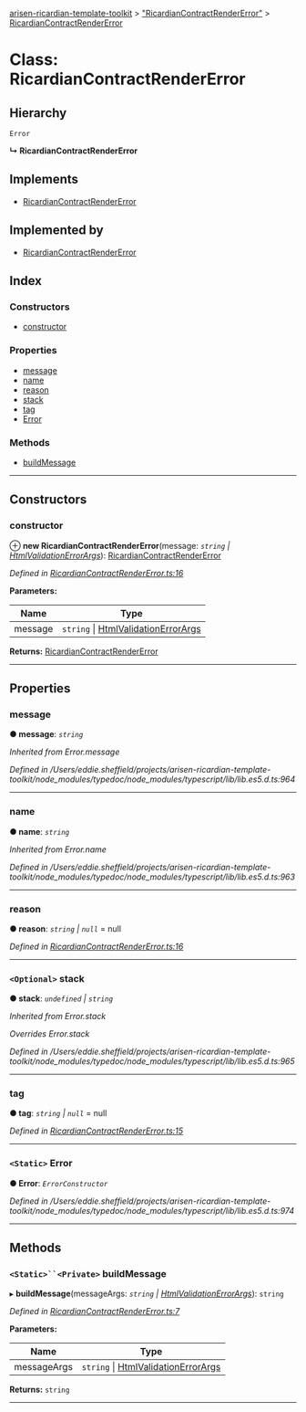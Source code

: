 [arisen-ricardian-template-toolkit](../README.md) > ["RicardianContractRenderError"](../modules/_ricardiancontractrendererror_.md) > [RicardianContractRenderError](../classes/_ricardiancontractrendererror_.ricardiancontractrendererror.md)

# Class: RicardianContractRenderError

## Hierarchy

 `Error`

**↳ RicardianContractRenderError**

## Implements

* [RicardianContractRenderError](_ricardiancontractrendererror_.ricardiancontractrendererror.md)

## Implemented by

* [RicardianContractRenderError](_ricardiancontractrendererror_.ricardiancontractrendererror.md)

## Index

### Constructors

* [constructor](_ricardiancontractrendererror_.ricardiancontractrendererror.md#constructor)

### Properties

* [message](_ricardiancontractrendererror_.ricardiancontractrendererror.md#message)
* [name](_ricardiancontractrendererror_.ricardiancontractrendererror.md#name)
* [reason](_ricardiancontractrendererror_.ricardiancontractrendererror.md#reason)
* [stack](_ricardiancontractrendererror_.ricardiancontractrendererror.md#stack)
* [tag](_ricardiancontractrendererror_.ricardiancontractrendererror.md#tag)
* [Error](_ricardiancontractrendererror_.ricardiancontractrendererror.md#error)

### Methods

* [buildMessage](_ricardiancontractrendererror_.ricardiancontractrendererror.md#buildmessage)

---

## Constructors

<a id="constructor"></a>

###  constructor

⊕ **new RicardianContractRenderError**(message: *`string` \| [HtmlValidationErrorArgs](../interfaces/_ricardiancontractrendererror_.htmlvalidationerrorargs.md)*): [RicardianContractRenderError](_ricardiancontractrendererror_.ricardiancontractrendererror.md)

*Defined in [RicardianContractRenderError.ts:16](https://github.com/ARISEN/arisen-ricardian-template-toolkit/blob/ae088d5/src/RicardianContractRenderError.ts#L16)*

**Parameters:**

| Name | Type |
| ------ | ------ |
| message | `string` \| [HtmlValidationErrorArgs](../interfaces/_ricardiancontractrendererror_.htmlvalidationerrorargs.md) |

**Returns:** [RicardianContractRenderError](_ricardiancontractrendererror_.ricardiancontractrendererror.md)

___

## Properties

<a id="message"></a>

###  message

**● message**: *`string`*

*Inherited from Error.message*

*Defined in /Users/eddie.sheffield/projects/arisen-ricardian-template-toolkit/node_modules/typedoc/node_modules/typescript/lib/lib.es5.d.ts:964*

___
<a id="name"></a>

###  name

**● name**: *`string`*

*Inherited from Error.name*

*Defined in /Users/eddie.sheffield/projects/arisen-ricardian-template-toolkit/node_modules/typedoc/node_modules/typescript/lib/lib.es5.d.ts:963*

___
<a id="reason"></a>

###  reason

**● reason**: *`string` \| `null`* =  null

*Defined in [RicardianContractRenderError.ts:16](https://github.com/ARISEN/arisen-ricardian-template-toolkit/blob/ae088d5/src/RicardianContractRenderError.ts#L16)*

___
<a id="stack"></a>

### `<Optional>` stack

**● stack**: *`undefined` \| `string`*

*Inherited from Error.stack*

*Overrides Error.stack*

*Defined in /Users/eddie.sheffield/projects/arisen-ricardian-template-toolkit/node_modules/typedoc/node_modules/typescript/lib/lib.es5.d.ts:965*

___
<a id="tag"></a>

###  tag

**● tag**: *`string` \| `null`* =  null

*Defined in [RicardianContractRenderError.ts:15](https://github.com/ARISEN/arisen-ricardian-template-toolkit/blob/ae088d5/src/RicardianContractRenderError.ts#L15)*

___
<a id="error"></a>

### `<Static>` Error

**● Error**: *`ErrorConstructor`*

*Defined in /Users/eddie.sheffield/projects/arisen-ricardian-template-toolkit/node_modules/typedoc/node_modules/typescript/lib/lib.es5.d.ts:974*

___

## Methods

<a id="buildmessage"></a>

### `<Static>``<Private>` buildMessage

▸ **buildMessage**(messageArgs: *`string` \| [HtmlValidationErrorArgs](../interfaces/_ricardiancontractrendererror_.htmlvalidationerrorargs.md)*): `string`

*Defined in [RicardianContractRenderError.ts:7](https://github.com/ARISEN/arisen-ricardian-template-toolkit/blob/ae088d5/src/RicardianContractRenderError.ts#L7)*

**Parameters:**

| Name | Type |
| ------ | ------ |
| messageArgs | `string` \| [HtmlValidationErrorArgs](../interfaces/_ricardiancontractrendererror_.htmlvalidationerrorargs.md) |

**Returns:** `string`

___

